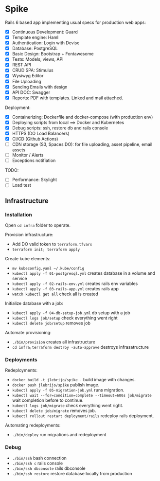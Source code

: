 # Spike

Rails 6 based app implementing usual specs for production web apps:

- [x] Continuous Development: Guard
- [x] Template engine: Haml
- [x] Authentication: Login with Devise
- [x] Database: PostgreSQL
- [x] Basic Design: Bootstrap + Fontawesome
- [x] Tests: Models, views, API
- [x] REST API
- [x] CRUD SPA: Stimulus
- [x] Wysiwyg Editor
- [x] File Uploading
- [x] Sending Emails with design
- [x] API DOC: Swagger
- [x] Reports: PDF with templates. Linked and mail attached.

Deployment:
- [x] Containerizing: Dockerfile and docker-compose (with production env)
- [x] Deploying scripts from local ==> Docker and Kubernetes
- [x] Debug scripts: ssh, restore db and rails console
- [x] HTTPS (DO Load Balancers)
- [x] CI/CD (Github Actions)
- [ ] CDN storage (S3, Spaces DO): for file uploading, asset pipeline, email assets
- [ ] Monitor / Alerts
- [ ] Exceptions notifiation

TODO:
- [ ] Performance: Skylight
- [ ] Load test

## Infrastructure

### Installation

Open `cd infra` folder to operate.

Provision infrastructure:
* Add DO valid token to `terraform.tfvars`
* `terraform init; terraform apply`

Create kube elements:
* `mv kubeconfig.yaml ~/.kube/config`
* `kubectl apply -f 01-postgresql.yml` creates database in a volume and service
* `kubectl apply -f 02-rails-env.yml` creates rails env variables
* `kubectl apply -f 03-rails-app.yml` creates rails app
* `watch kubectl get all` check all is created

Initialize database with a job:
* `kubectl apply -f 04-db-setup-job.yml` db setup with a job
* `kubectl logs job/setup` check everything went right
* `kubectl delete job/setup` removes job

Automate provisioning:
* `./bin/provision` creates all infrastructure
* `cd infra;terraform destroy -auto-approve` destroys infrasatructure

### Deployments

Redeployments:
* `docker build -t jlebrijo/spike .` build image with changes.
* `docker push jlebrijo/spike` publish image.
* `kubectl apply -f 05-migration-job.yml` runs migration.
* `kubectl wait --for=condition=complete --timeout=600s job/migrate` wait completion before to continue.
* `kubectl logs job/migrate` check everything went right.
* `kubectl delete job/migrate` removes job.
* `kubectl rollout restart deployment/rails` redeploy rails deployment.

Automating redeployments:
* `./bin/deploy` run migrations and redeployment

### Debug

* `./bin/ssh` bash connection
* `./bin/ssh c` rails console
* `./bin/ssh dbconsole` rails dbconsole
* `./bin/ssh restore` restore database locally from production
